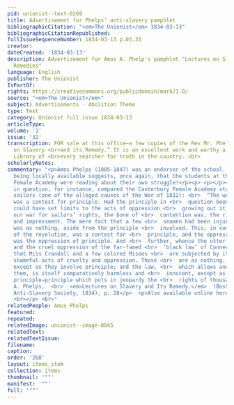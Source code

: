 ```yaml
---
pid: unionist--text-0269
title: Advertisement for Phelps' anti-slavery pamphlet
bibliographicCitation: "<em>The Unionist</em> 1834-03-13"
bibliographicCitationRepublished: 
fullIssueSequenceNumber: 1834-03-13 p.03.33
creator: 
dateCreated: '1834-03-13'
description: Advertisement for Amos A. Phelp's pamphlet "Lectures on Slavery and Its
  Remedies"
language: English
publisher: The Unionist
IsPartOf: 
rights: https://creativecommons.org/publicdomain/mark/1.0/
source: "<em>The Unionist</em>"
subject: Advertisements - Abolition Theme
type: Text
category: Unionist full issue 1834-03-13
articleType: 
volume: '1'
issue: '32'
transcription: FOR sale at this office—a few copies of the Rev Mr. Phelps’ “Lectures
  on Slavery <br>and its Remedy.” It is an excellent work and worthy a place in the
  Library of <br>every searcher for truth in the country. <br>
scholarlyNotes: 
commentary: "<p>Amos Phelps (1805-1847) was an endorser of the school. His pamphlet
  being locally available suggests, once again, that the students at the Canterbury
  Female Academy were reading about their own struggle!</p><p> <p></p><p>The pamphlet
  in question, for instance, compared the Canterbury Female Academy students to impressed
  sailors (one of the alleged causes of the War of 1812): <br>  “The war of the revolution
  was a contest for principle. Had the principle in <br>  question been yielded, who
  could have set limits to the acts of oppression <br>  growing out it ? So also in
  our war for sailors’ rights, the bone of <br>  contention was, the right of search
  and impressment. The mere fact that a few <br>  seamen had been injured and abused,
  was as nothing, aside from the principle <br>  involved. This, in common with that
  of the revolution, was a contest for <br>  principle, and the oppression resisted
  was the oppression of principle. And <br>  further, whence the utter odiousness
  and the cruel oppression of the far-famed <br>  ‘black law’ of Connecticut? Not
  that Miss Crandall and a few colored Misses <br>  are subjected by it to certain
  shameful acts of cruelty and oppression. These <br>  are as nothing, comparatively,
  except as they involve principle; and the law, <br>  which allows and sanctions
  them, is itself comparatively harmless and <br>  innocent, except as it involves
  principle—principle which puts in jeopardy the <br>  rights of thousands.</p>  <p>Amos
  A. Phelps,  <br>  <em>Lectures on Slavery and Its Remedy.</em>  (Boston: New-England
  Anti-Slavery Society, 1834), p. 28</p>  <p>Also available online here: https://ia600609.us.archive.org/14/items/lecturesonslaver01phel/lecturesonslaver01phel.pdf
  <br></p> <br>"
relatedPeople: Amos Phelps
featured: 
repeated: 
relatedImage: unionist--image-0045
relatedText: 
relatedTextIssue: 
filename: 
caption: 
order: '268'
layout: items_item
collection: items
thumbnail: '""'
manifest: '""'
full: '""'
---
```

